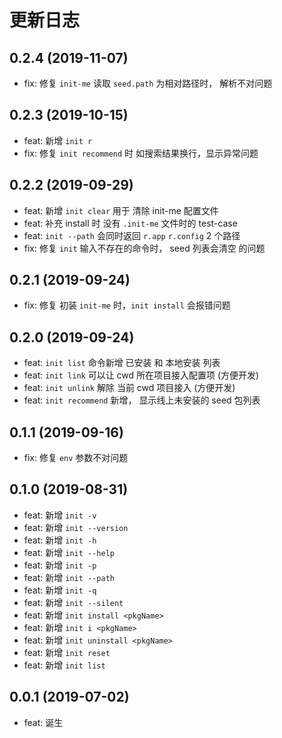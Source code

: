 # 更新日志
## 0.2.4 (2019-11-07)
* fix: 修复 `init-me` 读取 `seed.path` 为相对路径时， 解析不对问题
## 0.2.3 (2019-10-15)
* feat: 新增 `init r`
* fix: 修复 `init recommend` 时 如搜索结果换行，显示异常问题

## 0.2.2 (2019-09-29)
* feat: 新增 `init clear` 用于 清除 init-me 配置文件
* feat: 补充 install 时 没有 `.init-me` 文件时的 test-case
* feat: `init --path` 会同时返回 `r.app` `r.config` 2 个路径
* fix: 修复 `init` 输入不存在的命令时， seed 列表会清空 的问题

## 0.2.1 (2019-09-24)
* fix: 修复 初装 `init-me` 时，`init install` 会报错问题

## 0.2.0 (2019-09-24)
* feat: `init list` 命令新增 已安装 和 本地安装 列表
* feat: `init link` 可以让 cwd 所在项目接入配置项 (方便开发)
* feat: `init unlink` 解除 当前 cwd 项目接入 (方便开发)
* feat: `init recommend` 新增， 显示线上未安装的 seed 包列表

## 0.1.1 (2019-09-16)
* fix: 修复 `env` 参数不对问题

## 0.1.0 (2019-08-31)
* feat: 新增 `init -v`
* feat: 新增 `init --version`
* feat: 新增 `init -h`
* feat: 新增 `init --help`
* feat: 新增 `init -p`
* feat: 新增 `init --path`
* feat: 新增 `init -q`
* feat: 新增 `init --silent`
* feat: 新增 `init install <pkgName>`
* feat: 新增 `init i <pkgName>`
* feat: 新增 `init uninstall <pkgName>`
* feat: 新增 `init reset`
* feat: 新增 `init list`

## 0.0.1 (2019-07-02)
* feat: 诞生